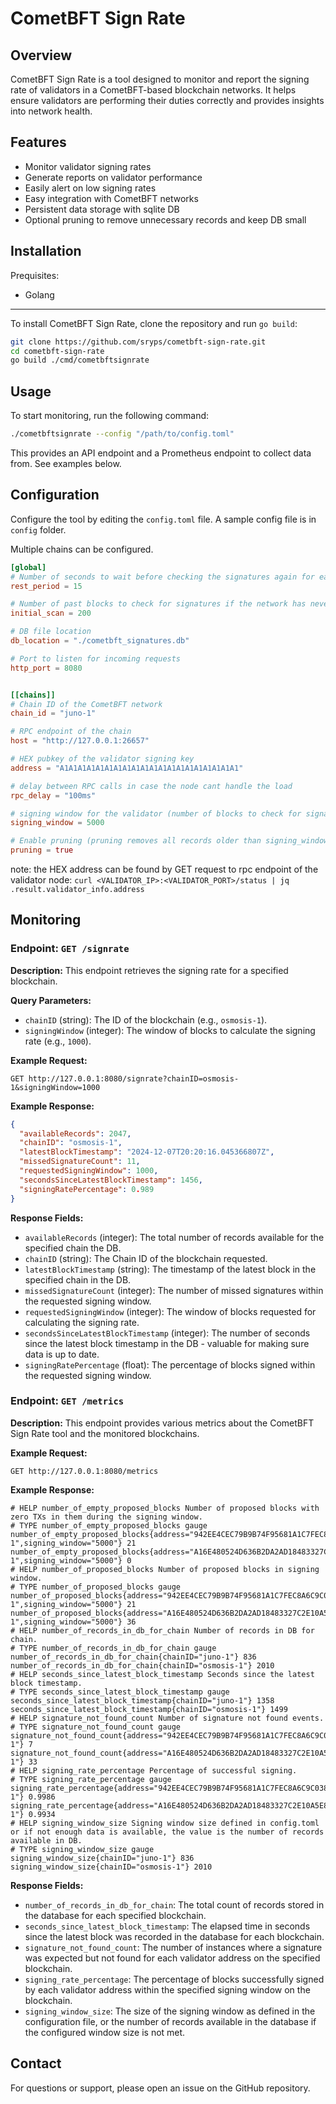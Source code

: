 # CometBFT Sign Rate

## Overview
CometBFT Sign Rate is a tool designed to monitor and report the signing rate of validators in a CometBFT-based blockchain networks. It helps ensure validators are performing their duties correctly and provides insights into network health.

## Features
- Monitor validator signing rates
- Generate reports on validator performance
- Easily alert on low signing rates
- Easy integration with CometBFT networks
- Persistent data storage with sqlite DB
- Optional pruning to remove unnecessary records and keep DB small

## Installation

Prequisites:
- Golang
 ---

To install CometBFT Sign Rate, clone the repository and run `go build`:

```bash
git clone https://github.com/sryps/cometbft-sign-rate.git
cd cometbft-sign-rate
go build ./cmd/cometbftsignrate
```

## Usage
To start monitoring, run the following command:

```bash
./cometbftsignrate --config "/path/to/config.toml"
```

This provides an API endpoint and a Prometheus endpoint to collect data from.
See examples below.

## Configuration
Configure the tool by editing the `config.toml` file.
A sample config file is in `config` folder.

Multiple chains can be configured.

```toml
[global]
# Number of seconds to wait before checking the signatures again for each chain
rest_period = 15

# Number of past blocks to check for signatures if the network has never been scanned before
initial_scan = 200

# DB file location
db_location = "./cometbft_signatures.db"

# Port to listen for incoming requests
http_port = 8080


[[chains]]
# Chain ID of the CometBFT network
chain_id = "juno-1"

# RPC endpoint of the chain
host = "http://127.0.0.1:26657"

# HEX pubkey of the validator signing key
address = "A1A1A1A1A1A1A1A1A1A1A1A1A1A1A1A1A1A1A1A1"

# delay between RPC calls in case the node cant handle the load
rpc_delay = "100ms"

# signing window for the validator (number of blocks to check for signatures)
signing_window = 5000

# Enable pruning (pruning removes all records older than signing_window) Default: true
pruning = true
```

note: the HEX address can be found by GET request to rpc endpoint of the validator node:
`curl <VALIDATOR_IP>:<VALIDATOR_PORT>/status | jq .result.validator_info.address`

## Monitoring

### Endpoint: `GET /signrate`

**Description:**
This endpoint retrieves the signing rate for a specified blockchain.

**Query Parameters:**
- `chainID` (string): The ID of the blockchain (e.g., `osmosis-1`).
- `signingWindow` (integer): The window of blocks to calculate the signing rate (e.g., `1000`).

**Example Request:**
```
GET http://127.0.0.1:8080/signrate?chainID=osmosis-1&signingWindow=1000
```

**Example Response:**
```json
{
  "availableRecords": 2047,
  "chainID": "osmosis-1",
  "latestBlockTimestamp": "2024-12-07T20:20:16.045366807Z",
  "missedSignatureCount": 11,
  "requestedSigningWindow": 1000,
  "secondsSinceLatestBlockTimestamp": 1456,
  "signingRatePercentage": 0.989
}
```

**Response Fields:**
- `availableRecords` (integer): The total number of records available for the specified chain the DB.
- `chainID` (string): The Chain ID of the blockchain requested.
- `latestBlockTimestamp` (string): The timestamp of the latest block in the specified chain in the DB.
- `missedSignatureCount` (integer): The number of missed signatures within the requested signing window.
- `requestedSigningWindow` (integer): The window of blocks requested for calculating the signing rate.
- `secondsSinceLatestBlockTimestamp` (integer): The number of seconds since the latest block timestamp in the DB - valuable for making sure data is up to date.
- `signingRatePercentage` (float): The percentage of blocks signed within the requested signing window.

### Endpoint: `GET /metrics`

**Description:**
This endpoint provides various metrics about the CometBFT Sign Rate tool and the monitored blockchains.

**Example Request:**
```
GET http://127.0.0.1:8080/metrics
```

**Example Response:**
```text
# HELP number_of_empty_proposed_blocks Number of proposed blocks with zero TXs in them during the signing window.
# TYPE number_of_empty_proposed_blocks gauge
number_of_empty_proposed_blocks{address="942EE4CEC79B9B74F95681A1C7FEC8A6C9C0389C",chainID="juno-1",signing_window="5000"} 21
number_of_empty_proposed_blocks{address="A16E480524D636B2DA2AD18483327C2E10A5E8A0",chainID="osmosis-1",signing_window="5000"} 0
# HELP number_of_proposed_blocks Number of proposed blocks in signing window.
# TYPE number_of_proposed_blocks gauge
number_of_proposed_blocks{address="942EE4CEC79B9B74F95681A1C7FEC8A6C9C0389C",chainID="juno-1",signing_window="5000"} 21
number_of_proposed_blocks{address="A16E480524D636B2DA2AD18483327C2E10A5E8A0",chainID="osmosis-1",signing_window="5000"} 36
# HELP number_of_records_in_db_for_chain Number of records in DB for chain.
# TYPE number_of_records_in_db_for_chain gauge
number_of_records_in_db_for_chain{chainID="juno-1"} 836
number_of_records_in_db_for_chain{chainID="osmosis-1"} 2010
# HELP seconds_since_latest_block_timestamp Seconds since the latest block timestamp.
# TYPE seconds_since_latest_block_timestamp gauge
seconds_since_latest_block_timestamp{chainID="juno-1"} 1358
seconds_since_latest_block_timestamp{chainID="osmosis-1"} 1499
# HELP signature_not_found_count Number of signature not found events.
# TYPE signature_not_found_count gauge
signature_not_found_count{address="942EE4CEC79B9B74F95681A1C7FEC8A6C9C0389C",chainID="juno-1"} 7
signature_not_found_count{address="A16E480524D636B2DA2AD18483327C2E10A5E8A0",chainID="osmosis-1"} 33
# HELP signing_rate_percentage Percentage of successful signing.
# TYPE signing_rate_percentage gauge
signing_rate_percentage{address="942EE4CEC79B9B74F95681A1C7FEC8A6C9C0389C",chainID="juno-1"} 0.9986
signing_rate_percentage{address="A16E480524D636B2DA2AD18483327C2E10A5E8A0",chainID="osmosis-1"} 0.9934
# HELP signing_window_size Signing window size defined in config.toml or if not enough data is available, the value is the number of records available in DB.
# TYPE signing_window_size gauge
signing_window_size{chainID="juno-1"} 836
signing_window_size{chainID="osmosis-1"} 2010
```

**Response Fields:**
- `number_of_records_in_db_for_chain`: The total count of records stored in the database for each specified blockchain.
- `seconds_since_latest_block_timestamp`: The elapsed time in seconds since the latest block was recorded in the database for each blockchain.
- `signature_not_found_count`: The number of instances where a signature was expected but not found for each validator address on the specified blockchain.
- `signing_rate_percentage`: The percentage of blocks successfully signed by each validator address within the specified signing window on the blockchain.
- `signing_window_size`: The size of the signing window as defined in the configuration file, or the number of records available in the database if the configured window size is not met.

## Contact
For questions or support, please open an issue on the GitHub repository.
